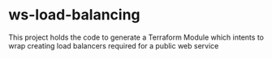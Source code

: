 # ws-load-balancing
This project holds the code to generate a Terraform Module which intents to wrap creating load balancers required for a public web service
